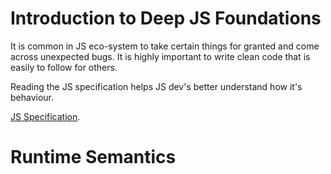 Introduction to Deep JS Foundations
===========================
It is common in JS eco-system to take certain things for granted and come across unexpected bugs. It is highly important
to write clean code that is easily to follow for others.

Reading the JS specification helps JS dev's better understand how it's behaviour.

[JS Specification](https://262.ecma-international.org/11.0/).

# Runtime Semantics

